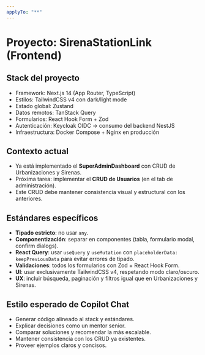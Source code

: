 ```yaml
---
applyTo: "**"
---
```


# Proyecto: SirenaStationLink (Frontend)

## Stack del proyecto

- Framework: Next.js 14 (App Router, TypeScript)
- Estilos: TailwindCSS v4 con dark/light mode
- Estado global: Zustand
- Datos remotos: TanStack Query
- Formularios: React Hook Form + Zod
- Autenticación: Keycloak OIDC → consumo del backend NestJS
- Infraestructura: Docker Compose + Nginx en producción

## Contexto actual

- Ya está implementado el **SuperAdminDashboard** con CRUD de Urbanizaciones y Sirenas.
- Próxima tarea: implementar el **CRUD de Usuarios** (en el tab de administración).
- Este CRUD debe mantener consistencia visual y estructural con los anteriores.

## Estándares específicos

- **Tipado estricto**: no usar `any`.
- **Componentización**: separar en componentes (tabla, formulario modal, confirm dialogs).
- **React Query**: usar `useQuery` y `useMutation` con `placeholderData: keepPreviousData` para evitar errores de tipado.
- **Validaciones**: todos los formularios con Zod + React Hook Form.
- **UI**: usar exclusivamente TailwindCSS v4, respetando modo claro/oscuro.
- **UX**: incluir búsqueda, paginación y filtros igual que en Urbanizaciones y Sirenas.

## Estilo esperado de Copilot Chat

- Generar código alineado al stack y estándares.
- Explicar decisiones como un mentor senior.
- Comparar soluciones y recomendar la más escalable.
- Mantener consistencia con los CRUD ya existentes.
- Proveer ejemplos claros y concisos.
